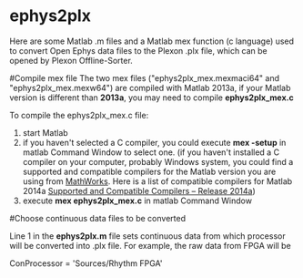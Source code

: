 ephys2plx
=========

Here are some Matlab .m files and a Matlab mex function (c language) used to convert Open Ephys data files to the Plexon .plx file, which can be opened by Plexon Offline-Sorter.

#Compile mex file
The two mex files ("ephys2plx\_mex.mexmaci64" and "ephys2plx\_mex.mexw64") are compiled with Matlab 2013a, if your Matlab version is different than **2013a**, you may need to compile **ephys2plx_mex.c**

To compile the ephys2plx_mex.c file:

1. start Matlab
2. if you haven't selected a C compiler, you could execute **mex -setup** in matlab Command Window to select one.
(if you haven't installed a C compiler on your computer, probably Windows system, you could find a supported and compatible compilers for the Matlab version you are using from [MathWorks](http://www.mathworks.com). Here is a list of compatible compilers for Matlab 2014a [Supported and Compatible Compilers – Release 2014a](http://www.mathworks.com/support/compilers/R2014a/))
3. execute **mex ephys2plx_mex.c** in matlab Command Window

#Choose continuous data files to be converted

Line 1 in the **ephys2plx.m** file sets continuous data from which processor will be converted into .plx file.
For example, the raw data from FPGA will be 

ConProcessor = 'Sources/Rhythm FPGA'
